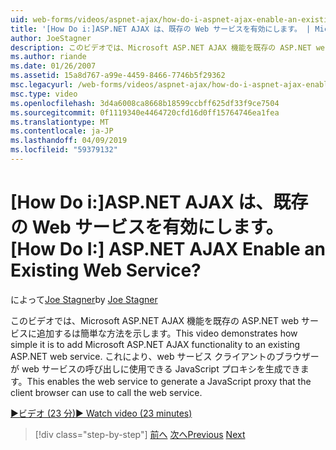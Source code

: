 ```yaml
---
uid: web-forms/videos/aspnet-ajax/how-do-i-aspnet-ajax-enable-an-existing-web-service
title: '[How Do i:]ASP.NET AJAX は、既存の Web サービスを有効にします。 | Microsoft Docs'
author: JoeStagner
description: このビデオでは、Microsoft ASP.NET AJAX 機能を既存の ASP.NET web サービスに追加するは簡単な方法を示します。 これにより、web サービスは gene.
ms.author: riande
ms.date: 01/26/2007
ms.assetid: 15a8d767-a99e-4459-8466-7746b5f29362
msc.legacyurl: /web-forms/videos/aspnet-ajax/how-do-i-aspnet-ajax-enable-an-existing-web-service
msc.type: video
ms.openlocfilehash: 3d4a6008ca8668b18599ccbff625df33f9ce7504
ms.sourcegitcommit: 0f1119340e4464720cfd16d0ff15764746ea1fea
ms.translationtype: MT
ms.contentlocale: ja-JP
ms.lasthandoff: 04/09/2019
ms.locfileid: "59379132"
---
```

# <a name="how-do-i-aspnet-ajax-enable-an-existing-web-service"></a><span data-ttu-id="1a30f-105">[How Do i:]ASP.NET AJAX は、既存の Web サービスを有効にします。</span><span class="sxs-lookup"><span data-stu-id="1a30f-105">[How Do I:] ASP.NET AJAX Enable an Existing Web Service?</span></span>

<span data-ttu-id="1a30f-106">によって[Joe Stagner](https://github.com/JoeStagner)</span><span class="sxs-lookup"><span data-stu-id="1a30f-106">by [Joe Stagner](https://github.com/JoeStagner)</span></span>

<span data-ttu-id="1a30f-107">このビデオでは、Microsoft ASP.NET AJAX 機能を既存の ASP.NET web サービスに追加するは簡単な方法を示します。</span><span class="sxs-lookup"><span data-stu-id="1a30f-107">This video demonstrates how simple it is to add Microsoft ASP.NET AJAX functionality to an existing ASP.NET web service.</span></span> <span data-ttu-id="1a30f-108">これにより、web サービス クライアントのブラウザーが web サービスの呼び出しに使用できる JavaScript プロキシを生成できます。</span><span class="sxs-lookup"><span data-stu-id="1a30f-108">This enables the web service to generate a JavaScript proxy that the client browser can use to call the web service.</span></span>

[<span data-ttu-id="1a30f-109">&#9654;ビデオ (23 分)</span><span class="sxs-lookup"><span data-stu-id="1a30f-109">&#9654; Watch video (23 minutes)</span></span>](https://channel9.msdn.com/Blogs/ASP-NET-Site-Videos/how-do-i-aspnet-ajax-enable-an-existing-web-service)

> [!div class="step-by-step"]
> <span data-ttu-id="1a30f-110">[前へ](how-do-i-add-aspnet-ajax-features-to-an-existing-web-application.md)
> [次へ](how-do-i-use-the-aspnet-ajax-client-library-controls.md)</span><span class="sxs-lookup"><span data-stu-id="1a30f-110">[Previous](how-do-i-add-aspnet-ajax-features-to-an-existing-web-application.md)
[Next](how-do-i-use-the-aspnet-ajax-client-library-controls.md)</span></span>
